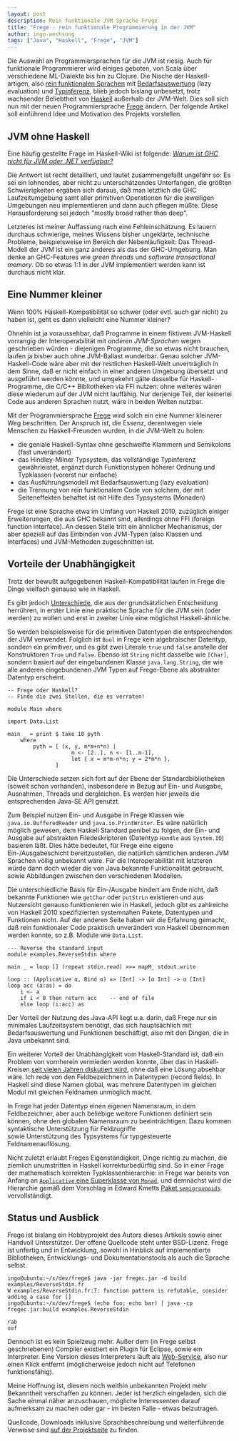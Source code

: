 ```yaml
---
layout: post
description: Rein funktionale JVM Sprache Frege
title: "Frege - rein funktionale Programmierung in der JVM"
author: ingo-wechsung
tags: ["Java", "Haskell", "Frege", "JVM"]
---
```


Die Auswahl an Programmiersprachen für die JVM ist riesig. 
Auch für funktionale Programmierer wird einiges geboten, von Scala über verschiedene ML-Dialekte bis hin zu Clojure.
Die Nische der Haskell-artigen, also 
[rein funktionalen Sprachen](http://de.wikipedia.org/wiki/Funktionale_Programmiersprache) mit 
[Bedarfsauswertung](http://de.wikipedia.org/wiki/Bedarfsauswertung) (lazy evaluation) und 
[Typinferenz](http://de.wikipedia.org/wiki/Typinferenz), 
blieb jedoch bislang unbesetzt,
trotz wachsender Beliebtheit von 
[Haskell](http://www.haskell.org/haskellwiki/Haskell) außerhalb der JVM-Welt.
Dies soll sich nun mit der neuen Programmiersprache [Frege](https://github.com/Frege/frege) ändern.
Der folgende Artikel soll einführend Idee und Motivation des Projekts vorstellen.


<!-- more start -->

<!-- Das ist auch die Syntax für Kommentare, die im HTML nachher
auftauchen. -->

## JVM ohne Haskell ##

Eine häufig gestellte Frage im Haskell-Wiki ist folgende: 
[_Warum ist GHC nicht für JVM oder .NET verfügbar?_](http://www.haskell.org/haskellwiki/GHC/FAQ#Why_isn.27t_GHC_available_for_.NET_or_on_the_JVM.3F)

Die Antwort ist recht detailliert, und lautet zusammengefaßt ungefähr so: 
Es sei ein lohnendes, aber nicht zu unterschätzendes Unterfangen, 
die größten Schwierigkeiten ergäben sich daraus, daß man letztlich die GHC Laufzeitumgebung 
samt aller primitiven Operationen für die jeweiligen Umgebungen neu implementieren und dann auch pflegen müßte.
Diese Herausforderung sei jedoch "mostly broad rather than deep". 

Letzteres ist meiner Auffassung nach eine Fehleinschätzung. 
Es lauern durchaus schwierige, meines Wissens bisher ungeklärte, technische Probleme,
beispielsweise im Bereich der Nebenläufigkeit: Das Thread-Modell der JVM ist ein ganz anderes
als das der GHC-Umgebung. Man denke an GHC-Features wie _green threads_ und _software transactional memory_. 
Ob so etwas 1:1 in der JVM implementiert werden kann ist durchaus nicht klar.

## Eine Nummer kleiner ##

Wenn 100% Haskell-Kompatibilität so schwer (oder evtl. auch gar nicht) zu haben ist, 
geht es dann vielleicht eine Nummer kleiner? 

Ohnehin ist ja voraussehbar, daß Programme in einem fiktivem JVM-Haskell 
vorrangig der Interoperabilität mit _anderen JVM-Sprachen_ wegen geschrieben würden - 
diejenigen Programme, die so etwas nicht brauchen, laufen ja bisher auch ohne JVM-Ballast wunderbar.
Genau solcher JVM-Haskell-Code wäre aber mit der restlichen Haskell-Welt unverträglich in dem Sinne,
daß er nicht einfach in einer anderen Umgebung übersetzt und ausgeführt werden könnte, und umgekehrt
gälte dasselbe für Haskell-Programme, die C/C++ Bibliotheken via FFI nutzen: ohne weiteres wären diese
wiederum auf der JVM nicht lauffähig. Nur derjenige Teil, der keinerlei Code aus anderen Sprachen nutzt, 
wäre in beiden Welten nutzbar.

Mit der Programmiersprache [Frege](https://github.com/Frege/frege) wird solch ein eine Nummer kleinerer Weg beschritten.
Der Anspruch ist, die Essenz, derentwegen viele Menschen zu Haskell-Freunden wurden, in die JVM-Welt zu holen:

  * die geniale Haskell-Syntax ohne geschweifte Klammern und Semikolons (fast unverändert)
  * das Hindley-Milner Typsystem, das vollständige Typinferenz gewährleistet, ergänzt durch Funktionstypen höherer Ordnung und Typklassen (vorerst nur einfache)
  * das Ausführungsmodell mit Bedarfsauswertung (lazy evaluation)
  * die Trennung von rein funktionalem Code von solchem, der mit Seiteneffekten behaftet ist mit Hilfe des Typsystems (Monaden)

Frege ist eine Sprache etwa im Umfang von Haskell 2010, 
zuzüglich einiger Erweiterungen, die aus GHC bekannt sind,
allerdings ohne FFI (foreign function interface). 
An dessen Stelle tritt ein ähnlicher Mechanismus, 
der aber speziell auf das Einbinden von JVM-Typen (also Klassen und Interfaces) und JVM-Methoden zugeschnitten ist.

## Vorteile der Unabhängigkeit ##

Trotz der bewußt aufgegebenen Haskell-Kompatibilität laufen in Frege die Dinge vielfach genauso wie in Haskell. 

Es gibt jedoch [Unterschiede](https://github.com/Frege/frege/wiki/Differences-between-Frege-and-Haskell), 
die aus der grundsätzlichen Entscheidung herrühren, 
in erster Linie eine praktische Sprache für die JVM sein 
(oder werden) zu wollen und erst in zweiter Linie eine möglichst Haskell-ähnliche.

So werden beispielsweise für die primitiven Datentypen die entsprechenden der JVM verwendet.
Folglich ist `Bool` in Frege kein algebraischer Datentyp, sondern ein primitiver, und es gibt zwei Literale `true` und `false`
anstelle der Konstruktoren `True` und `False`. Ebenso ist `String` nicht dasselbe wie `[Char]`, 
sondern basiert auf der eingebundenen Klasse `java.lang.String`, 
die wie alle anderen eingebundenen JVM Typen auf Frege-Ebene als abstrakter Datentyp erscheint.

    -- Frege oder Haskell?
    -- Finde die zwei Stellen, die es verraten!
    
    module Main where
    
    import Data.List
    
    main _ = print $ take 10 pyth
        where
            pyth = [ (x, y, m*m+n*n) |
                        m <- [2..], n <- [1..m-1],
                        let { x = m*m-n*n; y = 2*m*n },
                   ]


Die Unterschiede setzen sich fort auf der Ebene der Standardbibliotheken (soweit schon vorhanden), 
insbesondere in Bezug auf Ein- und Ausgabe, Ausnahmen, Threads und dergleichen. 
Es werden hier jeweils die entsprechenden Java-SE API genutzt.

Zum Beispiel nutzen Ein- und Ausgabe in Frege Klassen wie `java.io.BufferedReader` und `java.io.PrintWriter`. 
Es wäre natürlich möglich gewesen, dem Haskell Standard penibel zu folgen, 
der Ein- und Ausgabe auf abstrakten Filedeskriptoren (Datentyp `Handle` aus `System.IO`) basieren läßt.
Dies hätte bedeutet, für Frege eine eigene Ein-/Ausgabeschicht bereitzustellen, 
die natürlich sämtlichen anderen JVM Sprachen völlig unbekannt wäre. 
Für die Interoperabilität mit letzteren würde dann doch wieder die von Java bekannte Funktionalität gebraucht, 
sowie Abbildungen zwischen den verschiedenen Modellen. 

Die unterschiedliche Basis für Ein-/Ausgabe hindert am Ende nicht, 
daß bekannte Funktionen wie `getChar` oder `putStrLn` existieren 
und aus Nutzersicht genauso funktionieren wie in Haskell, 
jedoch gibt es zahlreiche von Haskell 2010 spezifizierten systemnahen Pakete, Datentypen und Funktionen nicht. 
Auf der anderen Seite haben wir die Erfahrung gemacht, daß rein funktionaler Code praktisch unverändert von Haskell
übernommen werden konnte, so z.B. Module wie `Data.List`.

    --- Reverse the standard input
    module examples.ReverseStdin where
    
    main _ = loop [] (repeat stdin.read) >>= mapM_ stdout.write
    
    loop :: (Applicative α, Bind α) => [Int] -> [α Int] -> α [Int] 
    loop acc (a:as) = do
        i <- a
        if i < 0 then return acc    -- end of file
        else loop (i:acc) as


Der Vorteil der Nutzung des Java-API liegt u.a. darin, daß Frege nur ein minimales Laufzeitsystem benötigt, 
das sich hauptsächlich mit Bedarfsauswertung und Funktionen beschäftigt,
also mit den Dingen, die in Java unbekannt sind.

Ein weiterer Vorteil der Unabhängigkeit vom Haskell-Standard ist, 
daß ein Problem von vornherein vermieden werden konnte, 
über das in Haskell-Kreisen 
[seit vielen Jahren diskutiert wird](http://ghc.haskell.org/trac/ghc/wiki/Records), 
ohne daß eine Lösung absehbar wäre. 
Ich rede von den Feldbezeichnern in Datentypen (record fields). 
In Haskell sind diese Namen global, was mehrere Datentypen im gleichen Modul mit gleichen Feldnamen unmöglich macht.

In Frege hat jeder Datentyp einen eigenen Namensraum, in dem Feldbezeichner, aber auch beliebige weitere Funktionen
definiert sein können, ohne den globalen Namensraum zu beeinträchtigen. 
Dazu kommen syntaktische Unterstützung für Feldzugriffe  
sowie Unterstützung des Typsystems für typgesteuerte Feldnamenauflösung.

Nicht zuletzt erlaubt Freges Eigenständigkeit, Dinge richtig zu machen, 
die ziemlich unumstritten in Haskell korrekturbedürftig sind. 
So in einer Frage der mathematisch korrekten Typklassenhierarchie: 
in Frege war bereits von Anfang an 
[`Applicative` eine Superklasse von `Monad`](http://ro-che.info/ccc/21), 
und demnächst wird die Hierarchie gemäß dem Vorschlag in Edward Kmetts 
[Paket `semigroupoids`](http://hackage.haskell.org/package/semigroupoids) vervollständigt.

## Status und Ausblick ##

Frege ist bislang ein Hobbyprojekt des Autors dieses Artikels sowie einer Handvoll Unterstützer. 
Der offene Quellcode steht unter BSD-Lizenz.
Frege ist unfertig und in Entwicklung, 
sowohl in Hinblick auf implementierte Bibliotheken, Entwicklungs- und Dokumentationstools 
als auch die Sprache selbst.

    ingo@ubuntu:~/x/dev/frege$ java -jar fregec.jar -d build examples/ReverseStdin.fr 
    W examples/ReverseStdin.fr:7: function pattern is refutable, consider adding a case for []
    ingo@ubuntu:~/x/dev/frege$ (echo foo; echo bar) | java -cp fregec.jar:build examples.ReverseStdin 
    
    rab
    oof

Dennoch ist es kein Spielzeug mehr. 
Außer dem (in Frege selbst geschriebenen) Compiler existiert ein Plugin für Eclipse, 
sowie ein Interpreter. Eine Version dieses Interpreters läuft als 
[Web-Service](http://try.frege-lang.org/), 
also nur einen Klick entfernt (möglicherweise jedoch nicht auf Telefonen funktionsfähig).

Meine Hoffnung ist, diesem noch weithin unbekannten Projekt mehr Bekanntheit verschaffen zu können.
Jeder ist herzlich eingeladen, sich die Sache einmal näher anzuschauen, 
mögliche Interessenten darauf aufmerksam zu machen
oder gar - im besten Falle - etwas beizutragen.

Quellcode, Downloads inklusive Sprachbeschreibung und weiterführende Verweise sind
[auf der Projektseite](https://github.com/Frege/frege) zu finden.

<!-- more end -->

